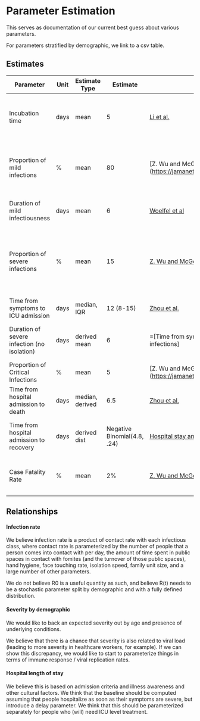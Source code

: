 # Parameter Estimation

This serves as documentation of our current best guess about various parameters.

For parameters stratified by demographic, we link to a csv table.

## Estimates

| Parameter                                   	| Unit 	| Estimate Type   	| Estimate      	| Source                                                                                             	| Confidence                                                                                     	|
|---------------------------------------------	|------	|-----------------	|---------------	|----------------------------------------------------------------------------------------------------	|------------------------------------------------------------------------------------------------	|
| Incubation time                             	| days 	| mean            	| 5             	| [Li et al.](https://www.nejm.org/doi/full/10.1056/NEJMoa2001316)                                   	| medium; not sure of relationship with asymptomatic cases                                       	|
| Proportion of mild infections               	| %    	| mean            	| 80            	| [Z. Wu and McGoogan et al.](https://jamanetwork.com/journals/jama/fullarticle/2762130              	| low; very dependent on demographic and sensitive to asymptomatic fraction                      	|
| Duration of mild infectiousness             	| days 	| mean            	| 6             	| [Woelfel et al](https://www.medrxiv.org/content/10.1101/2020.03.05.20030502v1)                     	| low; could be much longer in asymptomatic cases                                                	|
| Proportion of severe infections             	| %    	| mean            	| 15            	| [Z. Wu and McGoogan et. al.](https://jamanetwork.com/journals/jama/fullarticle/2762130)            	| low; higher in older demographics, need age based and underlying condition based distributions 	|
| Time from symptoms to ICU admission         	| days 	| median, IQR     	| 12 (8-15)     	| [Zhou et al.](https://www.thelancet.com/journals/lancet/article/PIIS0140-6736(20)30566-3/fulltext) 	| low; study seems to be right censored                                                          	|
| Duration of severe infection (no isolation) 	| days 	| derived mean    	| 6             	| =[Time from symptoms to ICU admit] - [Duration of mild infections]                                 	| medium; while it is derived, it has more empirical basis                                       	|
| Proportion of Critical Infections           	| %    	| mean            	| 5             	| [Z. Wu and McGoogan et al.](https://jamanetwork.com/journals/jama/fullarticle/2762130              	| low, demographic breakdown                                                                     	|
| Time from hospital admission to death       	| days 	| median, derived 	| 6.5           	| [Zhou et al.](https://www.thelancet.com/journals/lancet/article/PIIS0140-6736(20)30566-3/fulltext) 	| low; study suspect                                                                             	|
| Time from hospital admission to recovery    	| days 	| derived dist    	| Negative Binomial(4.8, .24) 	| [Hospital stay analysis](length%20of%20stay/hospital_stay_analysis.ipynb)                                             	| medium; based on empirical death data in Wuhan                                                 	|
| Case Fatality Rate                          	| %    	| mean            	| 2%            	| [Z. Wu and McGoogan et. al.](https://jamanetwork.com/journals/jama/fullarticle/2762130)            	| low; seems to be at least double this in some demographics                                     	|



## Relationships

#### Infection rate

We believe infection rate is a product of contact rate with each infectious class, where contact rate is parameterized by the number of people that a person comes into contact with per day, the amount of time spent in public spaces in contact with fomites (and the turnover of those public spaces), hand hygiene, face touching rate, isolation speed, family unit size, and a large number of other parameters.

We do not believe R0 is a useful quantity as such, and believe R(t) needs to be a stochastic parameter split by demographic and with a fully defined distribution.


#### Severity by demographic

We would like to back an expected severity out by age and presence of underlying conditions.

We believe that there is a chance that severity is also related to viral load (leading to more severity in healthcare workers, for example). If we can show this discrepancy, we would like to start to parameterize things in terms of immune response / viral replication rates.


#### Hospital length of stay

We believe this is based on admission criteria and illness awareness and other cultural factors. We think that the baseline should be computed assuming that people hospitalize as soon as their symptoms are severe, but introduce a delay parameter. We think that this should be parameterized separately for people who (will) need ICU level treatment.